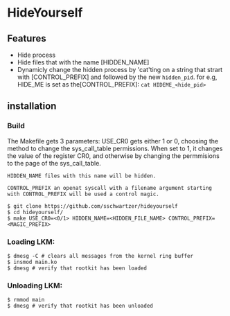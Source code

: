 # HideYourself 

## Features

- Hide process
- Hide files that with the name [HIDDEN_NAME] 
- Dynamicly change the hidden process by 'cat'ting  on a string that strart with [CONTROL_PREFIX] and followed by the new `hidden_pid`. for e.g, HIDE_ME is set as the[CONTROL_PREFIX]: `cat HIDEME_<hide_pid>`

## installation

### Build

The Makefile gets 3 parameters:
    USE_CR0 gets either 1 or 0, choosing the method to change the sys_call_table
    permissions. When set to 1, it changes the value of the register CR0, and otherwise by changing the permmisions to the page of the sys_call_table.

    HIDDEN_NAME files with this name will be hidden.

    CONTROL_PREFIX an openat syscall with a filename argument starting with CONTROL_PREFIX will be used a control magic.
    
```shell
$ git clone https://github.com/sschwartzer/hideyourself
$ cd hideyourself/
$ make USE_CR0=<0/1> HIDDEN_NAME=<HIDDEN_FILE_NAME> CONTROL_PREFIX=<MAGIC_PREFIX>
```

### Loading LKM:

```shell
$ dmesg -C # clears all messages from the kernel ring buffer
$ insmod main.ko
$ dmesg # verify that rootkit has been loaded
```

### Unloading LKM:

```shell
$ rmmod main
$ dmesg # verify that rootkit has been unloaded
```